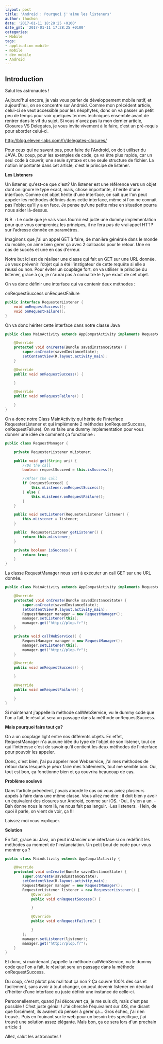 ```yaml
---
layout: post
title: 'Android : Pourquoi j''aime les listeners'
author: thuchon
date: '2017-01-11 18:28:25 +0100'
date_gmt: '2017-01-11 17:28:25 +0100'
categories:
- Mobile
tags:
- application mobile
- mobile
- dév mobile
- Android
---
```


## Introduction

Salut les astronautes !

Aujourd'hui encore, je vais vous parler de développement mobile natif, et aujourd'hui, on se concentre sur Android.
Comme mon précédent article, celui-ci se veut accessible pour les néophytes, donc on va passer un petit peu de temps pour voir quelques termes techniques ensemble avant de rentrer dans le vif du sujet.
Si vous n'avez pas lu mon dernier article, Closures VS Delegates, je vous invite vivement à le faire, c'est un pré-requis pour aborder celui-ci.

<http://blog.eleven-labs.com/fr/delegates-closures/>

Pour ceux qui ne savent pas, pour faire de l'Android, on doit utiliser du JAVA.
Du coup, pour les exemples de code, ça va être plus rapide, car un seul code à couvrir, une seule syntaxe et une seule structure de fichier.
La notion importante dans cet article, c'est le principe de listener.

**Les Listeners**

Un listener, qu'est-ce que c'est?
Un listener est une référence vers un objet dont on ignore le type exact, mais, chose importante, il hérite d'une interface.
Comme cet objet hérite d'une interface, on sait que l'on peut appeler les méthodes définies dans cette interface, même si l'on ne connait pas l'objet qu'il y a en face. Je pense qu'une petite mise en situation pourra nous aider là-dessus.

N.B. : Le code que je vais vous fournir est juste une dummy implementation pour que vous compreniez les principes, il ne fera pas de vrai appel HTTP sur l'adresse donnée en paramètres.

Imaginons que j'ai un appel GET à faire, de manière générale dans le monde du mobile, on aime bien gérer ça avec 2 callbacks pour le retour. Une en cas de succès et une en cas d'erreur.

Notre but ici est de réaliser une classe qui fait un GET sur une URL donnée. Je veux prévenir l'objet qui a été l'instigateur de cette requête si elle a réussi ou non. Pour éviter un couplage fort, on va utiliser le principe du listener, grâce à ça, je n'aurai pas à connaitre le type exact de cet objet.

On va donc définir une interface qui va contenir deux méthodes :

onRequestSuccess
onRequestFailure

```java
public interface RequesterListener {
    void onRequestSuccess();
    void onRequestFailure();
}
```

On va donc hériter cette interface dans notre classe Java

```java
public class MainActivity extends AppCompatActivity implements RequesterListener {

    @Override
    protected void onCreate(Bundle savedInstanceState) {
        super.onCreate(savedInstanceState);
        setContentView(R.layout.activity_main);
    }

    @Override
    public void onRequestSuccess() {

    }

    @Override
    public void onRequestFailure() {

    }
}
```

On a donc notre Class MainActivity qui hérite de l'interface RequesterListener et qui implémente 2 méthodes (onRequestSuccess, onRequestFailure). On va faire une dummy implementation pour vous donner une idée de comment ça fonctionne :

```java
public class RequestManager {

    private RequesterListener mListener;

    public void get(String uri) {
        //Do the call
        boolean requestSucceed = this.isSuccess();

        //After the call
        if (requestSucceed) {
            this.mListener.onRequestSuccess();
        } else {
            this.mListener.onRequestFailure();
        }
    }

    public void setListener(RequesterListener listener) {
        this.mListener = listener;
    }

    public  RequesterListener getListener() {
        return this.mListener;
    }

    private boolean isSuccess() {
        return true;
    }
}
```

La classe RequestManager nous sert à exécuter un call GET sur une URL donnée.

```java
public class MainActivity extends AppCompatActivity implements RequesterListener {

    @Override
    protected void onCreate(Bundle savedInstanceState) {
        super.onCreate(savedInstanceState);
        setContentView(R.layout.activity_main);
        RequestManager manager = new RequestManager();
        manager.setListener(this);
        manager.get("http://plop.fr");
    }

    private void callWebService() {
        RequestManager manager = new RequestManager();
        manager.setListener(this);
        manager.get("http://plop.fr");
    }

    @Override
    public void onRequestSuccess() {

    }

    @Override
    public void onRequestFailure() {

    }
}
```

Si maintenant j'appelle la méthode callWebService, vu le dummy code que l'on a fait, le résultat sera un passage dans la méthode onRequestSuccess.

**Mais pourquoi faire tout ça?**

On a un couplage light entre nos différents objets. En effet, RequestManager n'a aucune idée du type de l'objet de son listener, tout ce qui l'intéresse c'est de savoir qu'il contient les deux méthodes de l'interface pour pouvoir les appeler.

Donc, c'est bien, j'ai pu appeler mon Webservice, j'ai mes méthodes de retour dans lesquels je peux faire mes traitements, tout me semble bon. Oui, tout est bon, ça fonctionne bien et ça couvrira beaucoup de cas.

**Problème soulevé**

Dans l'article précédent, j'avais abordé le cas où vous aviez plusieurs appels à faire dans une même classe.
Vous allez me dire : il doit bien y avoir un équivalent des closures sur Android, comme sur iOS.
-Oui, il y'en a un.
-Bah donne nous le nom là, ne nous fait pas languir.
-Les listeners.
-Hein, de quoi il parle, on vient de voir, ça !!!

Laissez moi vous expliquer.

**Solution**

En fait, grace au Java, on peut instancier une interface si on redéfinit les méthodes au moment de l'instanciation.
Un petit bout de code pour vous montrer ça ?

```java
public class MainActivity extends AppCompatActivity {

    @Override
    protected void onCreate(Bundle savedInstanceState) {
        super.onCreate(savedInstanceState);
        setContentView(R.layout.activity_main);
        RequestManager manager = new RequestManager();
        RequesterListener listener = new RequesterListener() {
            @Override
            public void onRequestSuccess() {

            }

            @Override
            public void onRequestFailure() {

            }
        };
        manager.setListener(listener);
        manager.get("http://plop.fr");
    }
}
```

Et donc, si maintenant j'appelle la méthode callWebService, vu le dummy code que l'on a fait, le résultat sera un passage dans la méthode onRequestSuccess.

Du coup, c'est plutôt pas mal tout ça non ?
Ça couvre 100% des cas et facilement, sans avoir à tout changer, on peut devenir listener en décidant d'hériter d'une interface ou juste définir une instance de celle-ci.

Personnellement, quand j'ai découvert ça, je me suis dit, mais c'est pas possible ! C’est juste génial !
J'ai cherché l'équivalent sur iOS, me disant que forcément, ils avaient dû penser à gérer ça...
Gros échec, j'ai rien trouvé..
Puis en fouinant sur le web pour un besoin très spécifique, j'ai trouvé une solution assez élégante.
Mais bon, ça ce sera lors d'un prochain article :)

Allez, salut les astronautes !
